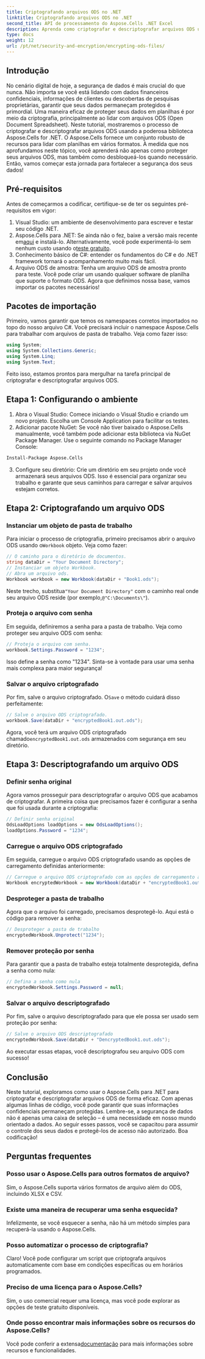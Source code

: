 ```yaml
---
title: Criptografando arquivos ODS no .NET
linktitle: Criptografando arquivos ODS no .NET
second_title: API de processamento do Aspose.Cells .NET Excel
description: Aprenda como criptografar e descriptografar arquivos ODS usando Aspose.Cells para .NET. Um guia passo a passo para proteger seus dados.
type: docs
weight: 12
url: /pt/net/security-and-encryption/encrypting-ods-files/
---
```

## Introdução
No cenário digital de hoje, a segurança de dados é mais crucial do que nunca. Não importa se você está lidando com dados financeiros confidenciais, informações de clientes ou descobertas de pesquisas proprietárias, garantir que seus dados permaneçam protegidos é primordial. Uma maneira eficaz de proteger seus dados em planilhas é por meio da criptografia, principalmente ao lidar com arquivos ODS (Open Document Spreadsheet). Neste tutorial, mostraremos o processo de criptografar e descriptografar arquivos ODS usando a poderosa biblioteca Aspose.Cells for .NET.
O Aspose.Cells fornece um conjunto robusto de recursos para lidar com planilhas em vários formatos. À medida que nos aprofundamos neste tópico, você aprenderá não apenas como proteger seus arquivos ODS, mas também como desbloqueá-los quando necessário. Então, vamos começar esta jornada para fortalecer a segurança dos seus dados!
## Pré-requisitos
Antes de começarmos a codificar, certifique-se de ter os seguintes pré-requisitos em vigor:
1. Visual Studio: um ambiente de desenvolvimento para escrever e testar seu código .NET.
2. Aspose.Cells para .NET: Se ainda não o fez, baixe a versão mais recente em[aqui](https://releases.aspose.com/cells/net/) e instalá-lo. Alternativamente, você pode experimentá-lo sem nenhum custo usando o[teste gratuito](https://releases.aspose.com/).
3. Conhecimento básico de C#: entender os fundamentos do C# e do .NET framework tornará o acompanhamento muito mais fácil.
4. Arquivo ODS de amostra: Tenha um arquivo ODS de amostra pronto para teste. Você pode criar um usando qualquer software de planilha que suporte o formato ODS.
Agora que definimos nossa base, vamos importar os pacotes necessários!
## Pacotes de importação
Primeiro, vamos garantir que temos os namespaces corretos importados no topo do nosso arquivo C#. Você precisará incluir o namespace Aspose.Cells para trabalhar com arquivos de pasta de trabalho. Veja como fazer isso:
```csharp
using System;
using System.Collections.Generic;
using System.Linq;
using System.Text;
```
Feito isso, estamos prontos para mergulhar na tarefa principal de criptografar e descriptografar arquivos ODS.
## Etapa 1: Configurando o ambiente
1. Abra o Visual Studio: Comece iniciando o Visual Studio e criando um novo projeto. Escolha um Console Application para facilitar os testes.
2. Adicionar pacote NuGet: Se você não tiver baixado o Aspose.Cells manualmente, você também pode adicionar esta biblioteca via NuGet Package Manager. Use o seguinte comando no Package Manager Console:
```bash
Install-Package Aspose.Cells
```
3. Configure seu diretório: Crie um diretório em seu projeto onde você armazenará seus arquivos ODS. Isso é essencial para organizar seu trabalho e garante que seus caminhos para carregar e salvar arquivos estejam corretos.

## Etapa 2: Criptografando um arquivo ODS
### Instanciar um objeto de pasta de trabalho
 Para iniciar o processo de criptografia, primeiro precisamos abrir o arquivo ODS usando o`Workbook` objeto. Veja como fazer:
```csharp
// O caminho para o diretório de documentos.
string dataDir = "Your Document Directory";
// Instanciar um objeto Workbook.
// Abra um arquivo ods.
Workbook workbook = new Workbook(dataDir + "Book1.ods");
```
 Neste trecho, substitua`"Your Document Directory"` com o caminho real onde seu arquivo ODS reside (por exemplo,`@"C:\Documents\"`).
### Proteja o arquivo com senha
Em seguida, definiremos a senha para a pasta de trabalho. Veja como proteger seu arquivo ODS com senha:
```csharp
// Proteja o arquivo com senha.
workbook.Settings.Password = "1234";
```
Isso define a senha como "1234". Sinta-se à vontade para usar uma senha mais complexa para maior segurança!
### Salvar o arquivo criptografado
 Por fim, salve o arquivo criptografado. O`Save` o método cuidará disso perfeitamente:
```csharp
// Salve o arquivo ODS criptografado.
workbook.Save(dataDir + "encryptedBook1.out.ods");
```
 Agora, você terá um arquivo ODS criptografado chamado`encryptedBook1.out.ods` armazenados com segurança em seu diretório.
## Etapa 3: Descriptografando um arquivo ODS
### Definir senha original
Agora vamos prosseguir para descriptografar o arquivo ODS que acabamos de criptografar. A primeira coisa que precisamos fazer é configurar a senha que foi usada durante a criptografia:
```csharp
// Definir senha original
OdsLoadOptions loadOptions = new OdsLoadOptions();
loadOptions.Password = "1234";
```
### Carregue o arquivo ODS criptografado
Em seguida, carregue o arquivo ODS criptografado usando as opções de carregamento definidas anteriormente:
```csharp
// Carregue o arquivo ODS criptografado com as opções de carregamento apropriadas
Workbook encryptedWorkbook = new Workbook(dataDir + "encryptedBook1.out.ods", loadOptions);
```
### Desproteger a pasta de trabalho
Agora que o arquivo foi carregado, precisamos desprotegê-lo. Aqui está o código para remover a senha:
```csharp
// Desproteger a pasta de trabalho
encryptedWorkbook.Unprotect("1234");
```
### Remover proteção por senha
Para garantir que a pasta de trabalho esteja totalmente desprotegida, defina a senha como nula:
```csharp
// Defina a senha como nula
encryptedWorkbook.Settings.Password = null;
```
### Salvar o arquivo descriptografado
Por fim, salve o arquivo descriptografado para que ele possa ser usado sem proteção por senha:
```csharp
// Salve o arquivo ODS descriptografado
encryptedWorkbook.Save(dataDir + "DencryptedBook1.out.ods");
```
Ao executar essas etapas, você descriptografou seu arquivo ODS com sucesso!
## Conclusão
Neste tutorial, exploramos como usar o Aspose.Cells para .NET para criptografar e descriptografar arquivos ODS de forma eficaz. Com apenas algumas linhas de código, você pode garantir que suas informações confidenciais permaneçam protegidas. Lembre-se, a segurança de dados não é apenas uma caixa de seleção – é uma necessidade em nosso mundo orientado a dados.
Ao seguir esses passos, você se capacitou para assumir o controle dos seus dados e protegê-los de acesso não autorizado. Boa codificação!
## Perguntas frequentes
### Posso usar o Aspose.Cells para outros formatos de arquivo?
Sim, o Aspose.Cells suporta vários formatos de arquivo além do ODS, incluindo XLSX e CSV.
### Existe uma maneira de recuperar uma senha esquecida?
Infelizmente, se você esquecer a senha, não há um método simples para recuperá-la usando o Aspose.Cells.
### Posso automatizar o processo de criptografia?
Claro! Você pode configurar um script que criptografa arquivos automaticamente com base em condições específicas ou em horários programados.
### Preciso de uma licença para o Aspose.Cells?
Sim, o uso comercial requer uma licença, mas você pode explorar as opções de teste gratuito disponíveis.
### Onde posso encontrar mais informações sobre os recursos do Aspose.Cells?
 Você pode conferir a extensa[documentação](https://reference.aspose.com/cells/net/) para mais informações sobre recursos e funcionalidades.